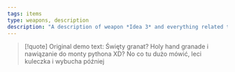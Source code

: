 ```yaml
---
tags: items
type: weapons, description
description: "A description of weapon *Idea 3* and everything related to it."
---
```


>[!quote] Original demo text:
>Święty granat? Holy hand granade i nawiązanie do monty pythona XD? No co tu dużo mówić, leci kuleczka i wybucha później